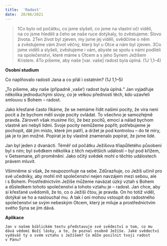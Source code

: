 ```yaml
---
title:  'Radost'
date:  20/06/2021
---
```


> <p></p>
> 1Co bylo od počátku, co jsme slyšeli, co jsme na vlastní oči viděli, na co jsme hleděli a čeho se naše ruce dotýkaly, to zvěstujeme: Slovo života. 2Ten život byl zjeven, my jsme jej viděli, svědčíme o něm a zvěstujeme vám život věčný, který byl u Otce a nám byl zjeven. 3Co jsme viděli a slyšeli, zvěstujeme i vám, abyste se spolu s námi podíleli na společenství, které máme s Otcem a s jeho Synem Ježíšem Kristem. 4To píšeme, aby naše [var. vaše] radost byla úplná. (1J 1,1–4)

**Osobní studium**

Co naplňovalo radostí Jana a co přál i ostatním? (1J 1,1–5)

„To píšeme, aby naše (případně ,vaše‘) radost byla úplná.“ Jan vyjadřuje několika jednoduchými slovy, co je velkou předností těch, kdo uzavřeli smlouvu s Bohem – radost.

Jako křesťané často říkáme, že se nemáme řídit našimi pocity, že víra není pocit a že bychom měli svoje pocity ovládat. To všechno je samozřejmě pravda. Zároveň však musíme říci, že bez pocitů, emocí a nálad bychom vlastně ani nebyli lidmi. Svoje pocity nemůžeme popřít; potřebujeme je pochopit, dát jim místo, které jim patří, a držet je pod kontrolou – do té míry, jak je to jen možné. Popírat je by vlastně znamenalo popírat, že jsme lidé.

Jan byl jeden z dvanácti. Téměř od počátku Ježíšova tříapůlletého působení byl s ním; byl svědkem několika z těch největších událostí – byl pod křížem, v Getsemane, při proměnění. Jako očitý svědek mohl o těchto událostech právem mluvit.

Všimněme si však, že neupozorňuje na sebe. Zdůrazňuje, co Ježíš učinil pro své učedníky, aby mohli mít společenství nejen navzájem mezi sebou, ale i s Bohem. Prostřednictvím Ježíše můžeme navázat úzký vztah s Bohem a důsledkem tohoto společenství a tohoto vztahu je – radost. Jan chce, aby si křesťané uvědomili, že to, co o Ježíši čtou, je pravda. On ho totiž viděl, dotýkal se ho a naslouchal mu. A tak i oni mohou vstoupit do radostného společenství se svým nebeským Otcem, který je miluje a prostřednictvím svého Syna se jim dává.

**Aplikace**

`Jan v našem biblickém textu představuje své svědectví o tom, co mu dává vědomí Boží lásky, a to, že poznal osobně Ježíše. Jaké svědectví vydáváš ty o svém vztahu s Ježíšem? Co může posilnit tvoji radost v Pánu?`